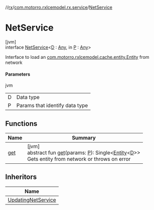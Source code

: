 //[rx](../../../index.md)/[com.motorro.rxlcemodel.rx.service](../index.md)/[NetService](index.md)

# NetService

[jvm]\
interface [NetService](index.md)&lt;[D](index.md) : [Any](https://kotlinlang.org/api/latest/jvm/stdlib/kotlin/-any/index.html), in [P](index.md) : [Any](https://kotlinlang.org/api/latest/jvm/stdlib/kotlin/-any/index.html)&gt;

Interface to load an [com.motorro.rxlcemodel.cache.entity.Entity](../../../../cache/cache/com.motorro.rxlcemodel.cache.entity/-entity/index.md) from network

#### Parameters

jvm

| | |
|---|---|
| D | Data type |
| P | Params that identify data type |

## Functions

| Name | Summary |
|---|---|
| [get](get.md) | [jvm]<br>abstract fun [get](get.md)(params: [P](index.md)): Single&lt;[Entity](../../../../cache/cache/com.motorro.rxlcemodel.cache.entity/-entity/index.md)&lt;[D](index.md)&gt;&gt;<br>Gets entity from network or throws on error |

## Inheritors

| Name |
|---|
| [UpdatingNetService](../-updating-net-service/index.md) |
